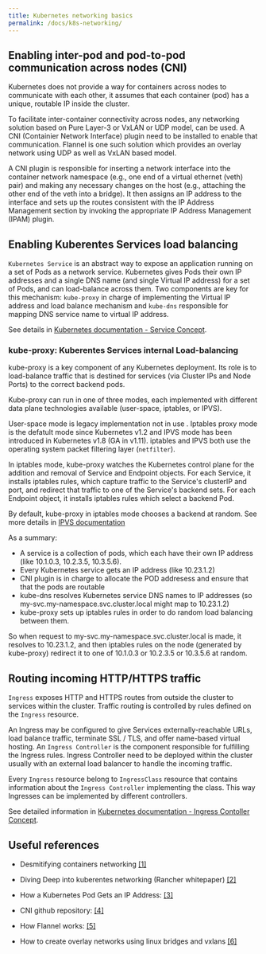```yaml
---
title: Kubernetes networking basics
permalink: /docs/k8s-networking/
---
```


## Enabling inter-pod and pod-to-pod communication across nodes (CNI)

Kubernetes does not provide a way for containers across nodes to communicate with each other, it assumes that each container (pod) has a unique, routable IP inside the cluster.

To facilitate inter-container connectivity across nodes, any networking solution based on Pure Layer-3 or VxLAN or UDP model, can be used. A CNI (Containier Network Interface) plugin need to be installed to enable that communication. Flannel is one such solution which provides an overlay network using UDP as well as VxLAN based model.

A CNI plugin is responsible for inserting a network interface into the container network namespace (e.g., one end of a virtual ethernet (veth) pair) and making any necessary changes on the host (e.g., attaching the other end of the veth into a bridge). It then assigns an IP address to the interface and sets up the routes consistent with the IP Address Management section by invoking the appropriate IP Address Management (IPAM) plugin.

## Enabling Kuberentes Services load balancing

`Kubernetes Service` is an abstract way to expose an application running on a set of Pods as a network service. Kubernetes gives Pods their own IP addresses and a single DNS name (and single Virtual IP address) for a set of Pods, and can load-balance across them. Two components are key for this mechanism: `kube-proxy` in charge of implementing the Virtual IP address and load balance mechanism and `kube-dns` responsible for mapping DNS service name to virtual IP address.

See details in [Kubernetes documentation - Service Concept](https://kubernetes.io/docs/concepts/services-networking/service/).

### kube-proxy: Kuberentes Services internal Load-balancing

kube-proxy is a key component of any Kubernetes deployment. Its role is to load-balance traffic that is destined for services (via Cluster IPs and Node Ports) to the correct backend pods.

Kube-proxy can run in one of three modes, each implemented with different data plane technologies available (user-space, iptables, or IPVS).

User-space mode is legacy implementation not in use . Iptables proxy mode is the defatult mode since Kubernetes v1.2 and IPVS mode has been introduced in Kubernetes v1.8 (GA in v1.11). iptables and IPVS both use the operating system packet filtering layer (`netfilter`).

In iptables mode, kube-proxy watches the Kubernetes control plane for the addition and removal of Service and Endpoint objects. For each Service, it installs iptables rules, which capture traffic to the Service's clusterIP and port, and redirect that traffic to one of the Service's backend sets. For each Endpoint object, it installs iptables rules which select a backend Pod.

By default, kube-proxy in iptables mode chooses a backend at random. See more details in [IPVS documentation](https://github.com/kubernetes/kubernetes/blob/master/pkg/proxy/ipvs/README.md)

As a summary:

- A service is a collection of pods, which each have their own IP address (like 10.1.0.3, 10.2.3.5, 10.3.5.6).
- Every Kubernetes service gets an IP address (like 10.23.1.2)
- CNI plugin is in charge to allocate the POD addresess and ensure that that the pods are routable
- kube-dns resolves Kubernetes service DNS names to IP addresses (so my-svc.my-namespace.svc.cluster.local might map to 10.23.1.2)
- kube-proxy sets up iptables rules in order to do random load balancing between them.

So when request to my-svc.my-namespace.svc.cluster.local is made, it resolves to 10.23.1.2, and then iptables rules on the node (generated by kube-proxy) redirect it to one of 10.1.0.3 or 10.2.3.5 or 10.3.5.6 at random.

## Routing incoming HTTP/HTTPS traffic

`Ingress` exposes HTTP and HTTPS routes from outside the cluster to services within the cluster. Traffic routing is controlled by rules defined on the `Ingress` resource.

An Ingress may be configured to give Services externally-reachable URLs, load balance traffic, terminate SSL / TLS, and offer name-based virtual hosting. An `Ingress Controller` is the component responsible for fulfilling the Ingress rules. Ingress Controller need to be deployed within the cluster usually with an external load balancer to handle the incoming traffic.

Every `Ingress` resource belong to `IngressClass` resource that contains information about the `Ingress Controller` implementing the class. This way Ingresses can be implemented by different controllers.

See detailed information in [Kubernetes documentation - Ingress Contoller Concept](https://kubernetes.io/docs/concepts/services-networking/ingress/).

## Useful references

- Desmitifying containers networking [[1]](https://blog.mbrt.dev/posts/container-network/)

- Diving Deep into kuberentes networking (Rancher whitepaper) [[2]](https://more.suse.com/rs/937-DCH-261/images/Diving-Deep-Into-Kubernetes-Networking.pdf)

- How a Kubernetes Pod Gets an IP Address: [[3]](https://ronaknathani.com/blog/2020/08/how-a-kubernetes-pod-gets-an-ip-address/)

- CNI github repository: [[4]](https://github.com/containernetworking/cni)

- How Flannel works: [[5]](https://msazure.club/flannel-networking-demystify/)

- How to create overlay networks using linux bridges and vxlans [[6]](https://ilearnedhowto.wordpress.com/2017/02/16/how-to-create-overlay-networks-using-linux-bridges-and-vxlans/)
